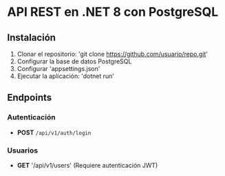 # API REST en .NET 8 con PostgreSQL

## Instalación
1. Clonar el repositorio: 'git clone https://github.com/usuario/repo.git'
2. Configurar la base de datos PostgreSQL
3. Configurar 'appsettings.json'
4. Ejecutar la aplicación: 'dotnet run'

## Endpoints
### Autenticación
- **POST** `/api/v1/auth/login`

### Usuarios
- **GET** '/api/v1/users' (Requiere autenticación JWT)
